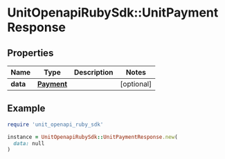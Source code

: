 # UnitOpenapiRubySdk::UnitPaymentResponse

## Properties

| Name | Type | Description | Notes |
| ---- | ---- | ----------- | ----- |
| **data** | [**Payment**](Payment.md) |  | [optional] |

## Example

```ruby
require 'unit_openapi_ruby_sdk'

instance = UnitOpenapiRubySdk::UnitPaymentResponse.new(
  data: null
)
```

